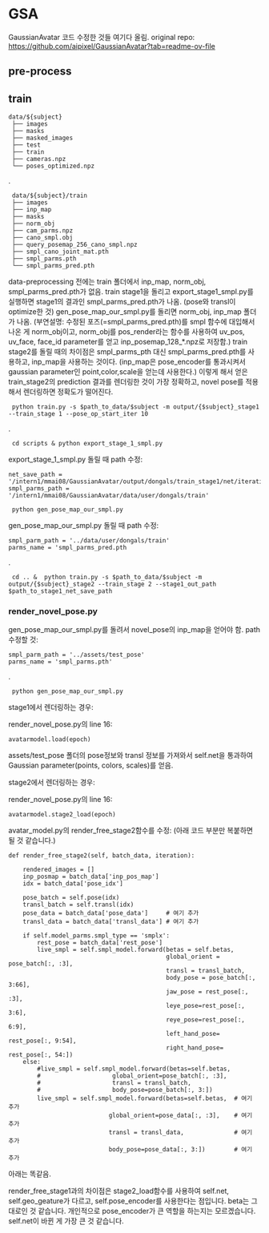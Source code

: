 # GSA

GaussianAvatar 코드 수정한 것들 여기다 올림. original repo: https://github.com/aipixel/GaussianAvatar?tab=readme-ov-file

## pre-process


## train
    data/${subject}
     ├── images
     ├── masks
     ├── masked_images
     ├── test
     ├── train
     ├── cameras.npz
     └── poses_optimized.npz
.

     data/${subject}/train
     ├── images
     ├── inp_map
     ├── masks
     ├── norm_obj
     ├── cam_parms.npz
     ├── cano_smpl.obj
     ├── query_posemap_256_cano_smpl.npz
     ├── smpl_cano_joint_mat.pth
     ├── smpl_parms.pth
     └── smpl_parms_pred.pth

 data-preprocessing 전에는 train 폴더에서 inp_map, norm_obj, smpl_parms_pred.pth가 없음.
 train stage1을 돌리고 export_stage1_smpl.py를 실행하면 stage1의 결과인 smpl_parms_pred.pth가 나옴. (pose와 transl이 optimize한 것)
 gen_pose_map_our_smpl.py를 돌리면 norm_obj, inp_map 폴더가 나옴. (부연설명: 수정된 포즈(=smpl_parms_pred.pth)를 smpl 함수에 대입해서 나온 게 norm_obj이고, norm_obj를 pos_render라는 함수를 사용하여 uv_pos, uv_face, face_id parameter를 얻고 inp_posemap_128_*.npz로 저장함.)
 train stage2를 돌릴 때의 차이점은 smpl_parms_pth 대신 smpl_parms_pred.pth를 사용하고, inp_map을 사용하는 것이다. (inp_map은 pose_encoder를 통과시켜서 gaussian parameter인 point,color,scale을 얻는데 사용한다.)
 이렇게 해서 얻은 train_stage2의 prediction 결과를 렌더링한 것이 가장 정확하고, novel pose를 적용해서 렌더링하면 정확도가 떨어진다.
 
     python train.py -s $path_to_data/$subject -m output/{$subject}_stage1 --train_stage 1 --pose_op_start_iter 10
.

     cd scripts & python export_stage_1_smpl.py

export_stage_1_smpl.py 돌릴 때 path 수정: 

    net_save_path = '/intern1/mmai08/GaussianAvatar/output/dongals/train_stage1/net/iteration_180'
    smpl_parms_path = '/intern1/mmai08/GaussianAvatar/data/user/dongals/train'

     python gen_pose_map_our_smpl.py

gen_pose_map_our_smpl.py 돌릴 때 path 수정: 

    smpl_parm_path = '../data/user/dongals/train'
    parms_name = 'smpl_parms_pred.pth
.

     cd .. &  python train.py -s $path_to_data/$subject -m output/{$subject}_stage2 --train_stage 2 --stage1_out_path $path_to_stage1_net_save_path


### render_novel_pose.py

gen_pose_map_our_smpl.py를 돌려서 novel_pose의 inp_map을 얻어야 함.
path 수정할 것: 

    smpl_parm_path = '../assets/test_pose'
    parms_name = 'smpl_parms.pth'
.

     python gen_pose_map_our_smpl.py

stage1에서 렌더링하는 경우:

render_novel_pose.py의 line 16:

    avatarmodel.load(epoch)

assets/test_pose 폴더의 pose정보와 transl 정보를 가져와서 self.net을 통과하여 Gaussian parameter(points, colors, scales)를 얻음.


stage2에서 렌더링하는 경우:

render_novel_pose.py의 line 16:

    avatarmodel.stage2_load(epoch)

avatar_model.py의 render_free_stage2함수를 수정: (아래 코드 부분만 복붙하면 될 것 같습니다.)

    def render_free_stage2(self, batch_data, iteration):
        
        rendered_images = []
        inp_posmap = batch_data['inp_pos_map'] 
        idx = batch_data['pose_idx']

        pose_batch = self.pose(idx)            
        transl_batch = self.transl(idx)
        pose_data = batch_data['pose_data']     # 여기 추가
        transl_data = batch_data['transl_data'] # 여기 추가

        if self.model_parms.smpl_type == 'smplx':
            rest_pose = batch_data['rest_pose']
            live_smpl = self.smpl_model.forward(betas = self.betas,
                                                global_orient = pose_batch[:, :3],
                                                transl = transl_batch,
                                                body_pose = pose_batch[:, 3:66],
                                                jaw_pose = rest_pose[:, :3],
                                                leye_pose=rest_pose[:, 3:6],
                                                reye_pose=rest_pose[:, 6:9],
                                                left_hand_pose= rest_pose[:, 9:54],
                                                right_hand_pose= rest_pose[:, 54:])
        else:
            #live_smpl = self.smpl_model.forward(betas=self.betas,
            #                    global_orient=pose_batch[:, :3],
            #                    transl = transl_batch,
            #                    body_pose=pose_batch[:, 3:])
            live_smpl = self.smpl_model.forward(betas=self.betas,  # 여기 추가
                                global_orient=pose_data[:, :3],    # 여기 추가
                                transl = transl_data,              # 여기 추가
                                body_pose=pose_data[:, 3:])        # 여기 추가

  아래는 똑같음.
  
  render_free_stage1과의 차이점은 stage2_load함수를 사용하여 self.net, self.geo_geature가 다르고, self.pose_encoder를 사용한다는 점입니다. 
  beta는 그대로인 것 같습니다. 개인적으로 pose_encoder가 큰 역할을 하는지는 모르겠습니다. self.net이 바뀐 게 가장 큰 것 같습니다.
